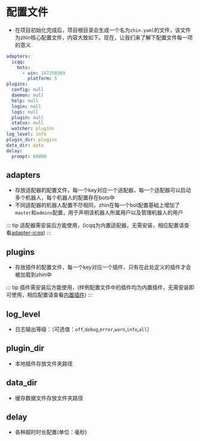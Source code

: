 # 配置文件
- 在项目初始化完成后，项目根目录会生成一个名为`zhin.yaml`的文件，该文件为zhin核心配置文件，内容大致如下。现在，让我们来了解下配置文件每一项的意义
```yaml
adapters:
  icqq:
    bots:
      - uin: 147258369
        platform: 5
plugins:
  config: null
  daemon: null
  help: null
  login: null
  logs: null
  plugin: null
  status: null
  watcher: plugins
log_level: info
plugin_dir: plugins
data_dir: data
delay:
  prompt: 60000
```
## adapters
- 存放适配器的配置文件，每一个key对应一个适配器，每一个适配器可以启动多个机器人，每个机器人的配置存在bots中
- 不同适配器的机器人配置不尽相同，zhin在每一个bot配置基础上增加了`master`和`admins`配置，用于声明该机器人所属用户以及管理机器人的用户

::: tip
适配器需安装后方能使用，(icqq为内置适配器，无需安装，相应配置请查看[adapter-icqq](/config/adapter-icqq))
:::
## plugins
- 存放插件的配置文件，每一个key对应一个插件，只有在此处定义的插件才会被加载到zhin中

::: tip
插件需安装后方能使用，(样例配置文件中的插件均为内置插件，无需安装即可使用，相应配置请查看[内置插件](/config/built-plugin))
:::
## log_level
- 日志输出等级：（可选值：`off`,`debug`,`error`,`warn`,`info`,`all`）
## plugin_dir
- 本地插件存放文件夹路径
## data_dir
- 缓存数据文件存放文件夹路径
## delay
- 各种超时时长配置(单位：毫秒)

